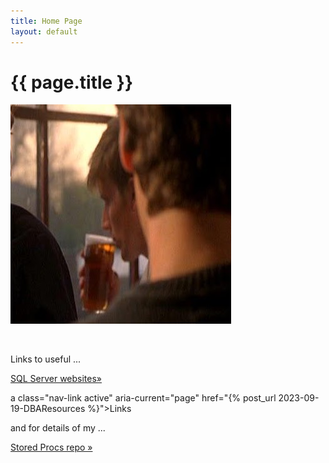 ```yaml
---
title: Home Page
layout: default
---
```

# {{ page.title }}

<img src="images/mwd.jpg" class="img-responsive rounded-circle" alt="in the Pub" >
<div class="row">
<div class="col-sm-4">
<p>&nbsp</p>
</div>
<div class="col-sm-4">
<p>Links to useful ... </p>
<p><a href="{% post_url 2023-09-19-DBAResources %}" class="btn btn-secondary btn-sm"> SQL Server websites&raquo;</a></p>
a class="nav-link active" aria-current="page"  href="{% post_url 2023-09-19-DBAResources %}">Links</a>
</div>
<div class="col-sm-4">
<p>and for details of my ...</p>
<p><a href="{% post_url 2023-11-28-RepoContents %}" class="btn btn-secondary btn-sm"> Stored Procs repo &raquo;</a></p>
</div>
</div>